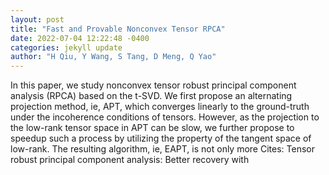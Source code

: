 ```yaml
--- 
layout: post 
title: "Fast and Provable Nonconvex Tensor RPCA" 
date: 2022-07-04 12:22:48 -0400 
categories: jekyll update 
author: "H Qiu, Y Wang, S Tang, D Meng, Q Yao" 
--- 
```

In this paper, we study nonconvex tensor robust principal component analysis (RPCA) based on the t-SVD. We first propose an alternating projection method, ie, APT, which converges linearly to the ground-truth under the incoherence conditions of tensors. However, as the projection to the low-rank tensor space in APT can be slow, we further propose to speedup such a process by utilizing the property of the tangent space of low-rank. The resulting algorithm, ie, EAPT, is not only more Cites: Tensor robust principal component analysis: Better recovery with